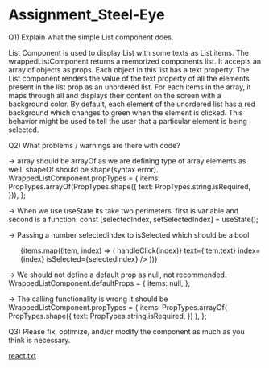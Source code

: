 # Assignment_Steel-Eye

Q1) Explain what the simple List component does.

List Component is used to display List with some texts as List items. The wrappedListComponent returns a memorized components list. It  accepts an array of objects as props. Each object in this list has a text property. The List component renders the value of the text property of all the elements present in the list prop as an unordered list. For each items in the array, it maps through all and displays their content on the screen with a background color. By default, each element of the unordered list has a red background which changes to green when the element is clicked. This behavior might be used to tell the user that a particular element is being selected. 


Q2) What problems / warnings are there with code?

-> array should be arrayOf as we are defining type of array elements as well. shapeOf should be shape(syntax error).
 WrappedListComponent.propTypes = {
  items: PropTypes.arrayOf(PropTypes.shape({
    text: PropTypes.string.isRequired,
  })),
};

-> When we use useState its take two perimeters. first is variable and second is a function.
const [selectedIndex, setSelectedIndex] = useState();

-> Passing a number selectedIndex to isSelected which should be a bool
<ul style={{ textAlign: "left" }}>
       {items.map((item, index) => (
        <SingleListItem
          onClickHandler={() => handleClick(index)}
          text={item.text}
          index={index}
          isSelected={selectedIndex}
        />
      ))}
</ul>

-> We should not define a default prop as null, not recommended.
WrappedListComponent.defaultProps = {
  items: null,
};

-> The calling functionality is wrong it should be 
WrappedListComponent.propTypes = {
  items: PropTypes.arrayOf(
    PropTypes.shape({
      text: PropTypes.string.isRequired,
    })
  ),
};


Q3) Please fix, optimize, and/or modify the component as much as you think is necessary.

[react.txt](https://github.com/PendyalaNishanth/Assignment_Steel-Eye/files/9658138/react.txt)


